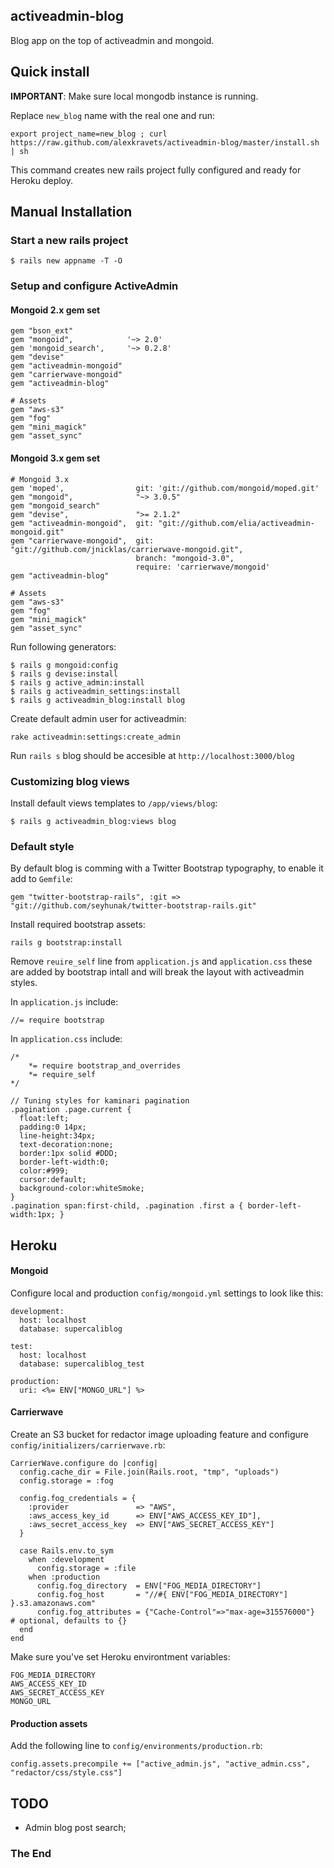 ## activeadmin-blog

Blog app on the top of activeadmin and mongoid.


## Quick install

**IMPORTANT**: Make sure local mongodb instance is running.

Replace `new_blog` name with the real one and run:

    export project_name=new_blog ; curl https://raw.github.com/alexkravets/activeadmin-blog/master/install.sh | sh

This command creates new rails project fully configured and ready for Heroku deploy.


## Manual Installation

### Start a new rails project

    $ rails new appname -T -O

### Setup and configure ActiveAdmin

#### Mongoid 2.x gem set

    gem "bson_ext"
    gem "mongoid",            '~> 2.0'
    gem 'mongoid_search',     '~> 0.2.8'
    gem "devise"
    gem "activeadmin-mongoid"
    gem "carrierwave-mongoid"
    gem "activeadmin-blog"

    # Assets
    gem "aws-s3"
    gem "fog"
    gem "mini_magick"
    gem "asset_sync"


#### Mongoid 3.x gem set

    # Mongoid 3.x
    gem 'moped',                git: 'git://github.com/mongoid/moped.git'
    gem "mongoid",              "~> 3.0.5"
    gem "mongoid_search"
    gem "devise",               ">= 2.1.2"
    gem "activeadmin-mongoid",  git: "git://github.com/elia/activeadmin-mongoid.git"
    gem "carrierwave-mongoid",  git: "git://github.com/jnicklas/carrierwave-mongoid.git",
                                branch: "mongoid-3.0",
                                require: 'carrierwave/mongoid'
    gem "activeadmin-blog"

    # Assets
    gem "aws-s3"
    gem "fog"
    gem "mini_magick"
    gem "asset_sync"


Run following generators:

    $ rails g mongoid:config
    $ rails g devise:install
    $ rails g active_admin:install
    $ rails g activeadmin_settings:install
    $ rails g activeadmin_blog:install blog

Create default admin user for activeadmin:

    rake activeadmin:settings:create_admin

Run `rails s` blog should be accesible at `http://localhost:3000/blog`

### Customizing blog views

Install default views templates to `/app/views/blog`:

    $ rails g activeadmin_blog:views blog

### Default style

By default blog is comming with a Twitter Bootstrap typography, to enable it add to `Gemfile`:

    gem "twitter-bootstrap-rails", :git => "git://github.com/seyhunak/twitter-bootstrap-rails.git"

Install required bootstrap assets:

    rails g bootstrap:install

Remove `reuire_self` line from `application.js` and `application.css` these are added by bootstrap intall and will break the layout with activeadmin styles.

In `application.js` include:

    //= require bootstrap

In `application.css` include:

    /*
        *= require bootstrap_and_overrides
        *= require_self
    */

    // Tuning styles for kaminari pagination
    .pagination .page.current {
      float:left;
      padding:0 14px;
      line-height:34px;
      text-decoration:none;
      border:1px solid #DDD;
      border-left-width:0;
      color:#999;
      cursor:default;
      background-color:whiteSmoke;
    }
    .pagination span:first-child, .pagination .first a { border-left-width:1px; }


## Heroku

#### Mongoid

Configure local and production `config/mongoid.yml` settings to look like this:

    development:
      host: localhost
      database: supercaliblog

    test:
      host: localhost
      database: supercaliblog_test

    production:
      uri: <%= ENV["MONGO_URL"] %>

#### Carrierwave

Create an S3 bucket for redactor image uploading feature and configure `config/initializers/carrierwave.rb`:

    CarrierWave.configure do |config|
      config.cache_dir = File.join(Rails.root, "tmp", "uploads")
      config.storage = :fog

      config.fog_credentials = {
        :provider               => "AWS",
        :aws_access_key_id      => ENV["AWS_ACCESS_KEY_ID"],
        :aws_secret_access_key  => ENV["AWS_SECRET_ACCESS_KEY"]
      }

      case Rails.env.to_sym
        when :development
          config.storage = :file
        when :production
          config.fog_directory  = ENV["FOG_MEDIA_DIRECTORY"]
          config.fog_host       = "//#{ ENV["FOG_MEDIA_DIRECTORY"] }.s3.amazonaws.com"
          config.fog_attributes = {"Cache-Control"=>"max-age=315576000"}  # optional, defaults to {}
      end
    end

Make sure you've set Heroku environtment variables:

    FOG_MEDIA_DIRECTORY
    AWS_ACCESS_KEY_ID
    AWS_SECRET_ACCESS_KEY
    MONGO_URL

#### Production assets

Add the following line to `config/environments/production.rb`:

    config.assets.precompile += ["active_admin.js", "active_admin.css", "redactor/css/style.css"]


## TODO

- Admin blog post search;

### The End

